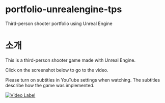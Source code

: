 # portfolio-unrealengine-tps
Third-person shooter portfolio using Unreal Engine

# 소개
This is a third-person shooter game made with Unreal Engine.

Click on the screenshot below to go to the video.


Please turn on subtitles in YouTube settings when watching. The subtitles describe how the game was implemented.


[![Video Label](http://img.youtube.com/vi/_Mnx535KNJo/0.jpg)](https://youtu.be/_Mnx535KNJo)
